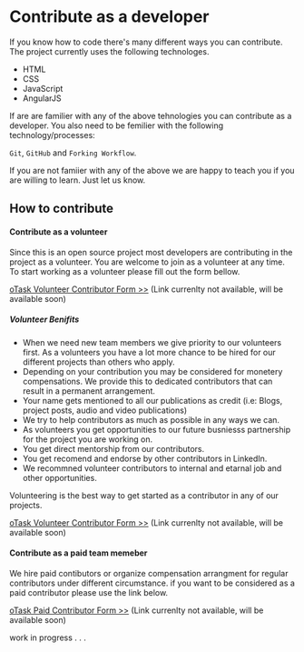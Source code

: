 # Contribute as a developer

If you know how to code there's many different ways you can contribute. The project currently uses the following technologes.

- HTML
- CSS
- JavaScript
- AngularJS

If are are familier with any of the above tehnologies you can contribute as a developer. You also need to be femilier with the following technology/processes:

`Git`, `GitHub` and `Forking Workflow`. 

If you are not famiier with any of the above we are happy to teach you if you are willing to learn. Just let us know.

## How to contribute

#### Contribute as a volunteer
Since this is an open source project most developers are contributing in the project as a volunteer. You are welcome to join as a volunteer at any time. To start working as a volunteer please fill out the form bellow.

[oTask Volunteer Contributor Form >>](#) (Link currenlty not available, will be available soon)

##### Volunteer Benifits
- When we need new team members we give priority to our volunteers first. As a volunteers you have a lot more chance to be hired for our different projects than others who apply.
- Depending on your contribution you may be considered for monetery compensations. We provide this to dedicated contributors that can result in a permanent arrangement. 
- Your name gets mentioned to all our publications as credit (i.e: Blogs, project posts, audio and video publications)
- We try to help contributors as much as possible in any ways we can.
- As volunteers you get opportunities to our future busniesss partnership for the project you are working on. 
- You get direct mentorship from our contributors. 
- You get recomend and endorse by other contributors in LinkedIn. 
- We recommned volunteer contributors to internal and etarnal job and other opportunities.

Volunteering is the best way to get started as a contributor in any of our projects.

[oTask Volunteer Contributor Form >>](#) (Link currenlty not available, will be available soon)


#### Contribute as a paid team memeber
We hire paid contibutors or organize compensation arrangment for regular contributors under different circumstance. if you want to be considered as a paid contributor please use the link below. 

[oTask Paid Contributor Form >>](#) (Link currenlty not available, will be available soon)

work in progress . . .